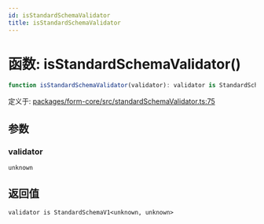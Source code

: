 ```yaml
---
id: isStandardSchemaValidator
title: isStandardSchemaValidator
---
```


<!-- 请勿编辑：此页面是从类型注释自动生成的 -->

# 函数: isStandardSchemaValidator()

```ts
function isStandardSchemaValidator(validator): validator is StandardSchemaV1<unknown, unknown>
```

定义于: [packages/form-core/src/standardSchemaValidator.ts:75](https://github.com/TanStack/form/blob/main/packages/form-core/src/standardSchemaValidator.ts#L75)

## 参数

### validator

`unknown`

## 返回值

`validator is StandardSchemaV1<unknown, unknown>`
